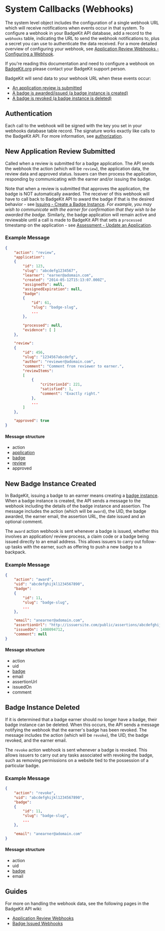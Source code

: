 # System Callbacks (Webhooks)

The system level object includes the configuration of a single webhook URL which will receive notifications when events occur in that system. To configure a webhook in your BadgeKit API database, add a record to the `webhooks` table, indicating the URL to send the webhook notifications to, plus a secret you can use to authenticate the data received. For a more detailed overview of configuring your webhook, see [Application Review Webhooks - Configuring a Webhook](https://github.com/mozilla/badgekit-api/wiki/Application-Review-Webhooks#configuring-a-webhook).

If you're reading this documentation and need to configure a webhook on [BadgeKit.org](http://badgekit.org) please contact your BadgeKit support person.

BadgeKit will send data to your webhook URL when these events occur:

* [An application review is submitted](#new-application-review-submitted)
* [A badge is awarded/issued (a badge instance is created)](#new-badge-instance-created)
* [A badge is revoked (a badge instance is deleted)](#badge-instance-deleted)

## Authentication

Each call to the webhook will be signed with the key you set in your webhooks database table record. The signature works exactly like calls to the BadgeKit API. For more information, see [authorization](authorization.md).

## New Application Review Submitted

Called when a review is submitted for a badge application. The API sends the webhook the action (which will be `review`), the application data, the review data and approved status. Issuers can then process the application, responding by communicating with the earner and/or issuing the badge.

Note that when a review is submitted that approves the application, the badge is NOT automatically awarded. The receiver of this webhook will have to call back to BadgeKit API to award the badge if that is the desired behavior - see [Issuing - Create a Badge Instance](issuing.md#create-a-badge-instance). _For example, you may wish to communicate with the earner for confirmation that they wish to be awarded the badge._ Similarly, the badge application will remain active and reviewable until a call is made to BadgeKit API that sets a `processed` timestamp on the application - see [Assessment - Update an Application](assessment.md#update-an-application).

### Example Message

```json
{
    "action": "review",
    "application": 
    {
        "id": 123,
        "slug": "abcdefg1234567",
        "learner": "earner@adomain.com",
        "created": "2014-05-12T15:13:07.000Z",
        "assignedTo": null,
        "assignedExpiration": null,
        "badge": 
        {
            "id": 61,
            "slug": "badge-slug",
            ...
        },

        "processed": null,
        "evidence": [ ]
    },

    "review": 
    {
        "id": 456,
        "slug": "1234567abcdefg",
        "author": "reviewer@adomain.com",
        "comment": "Comment from reviewer to earner.",
        "reviewItems": 
        [
            {
                "criterionId": 221,
                "satisfied": 1,
                "comment": "Exactly right."
            },
            ...
        ]
    },

    "approved": true
}
```

#### Message structure

* action
* [application](assessment.md#applications)
 * [badge](badges.md)
* [review](assessment.md#reviews)
* approved

## New Badge Instance Created

In BadgeKit, issuing a badge to an earner means creating a [badge instance](issuing.md#create-a-badge-instance). When a badge instance is created, the API sends a message to the webhook including the details of the badge instance and assertion. The message includes the action (which will be `award`), the UID, the badge awarded, the earner email, the assertion URL, the date issued and an optional comment.

The `award` action webhook is sent whenever a badge is issued, whether this involves an application/ review process, a claim code or a badge being issued directly to an email address. This allows issuers to carry out follow-up tasks with the earner, such as offering to push a new badge to a backpack.

### Example Message

```json
{
    "action": "award",
    "uid": "abcdefghijkl1234567890",
    "badge": 
    {
        "id": 11,
        "slug": "badge-slug",
        ...
    },

    "email": "anearner@adomain.com",
    "assertionUrl": "http://issuersite.com/public/assertions/abcdefghijkl1234567890",
    "issuedOn": 1400094712,
    "comment": null
}
```

#### Message structure

* action
* uid
* [badge](badges.md)
* email
* assertionUrl
* issuedOn
* comment

## Badge Instance Deleted

If it is determined that a badge earner should no longer have a badge, their badge instance can be deleted.  When this occurs, the API sends a message notifying the webhook that the earner's badge has been revoked. The message includes the action (which will be `revoke`), the UID, the badge revoked, and the earner email.

The `revoke` action webhook is sent whenever a badge is revoked.  This allows issuers to carry out any tasks associated with revoking the badge, such as removing permissions on a website tied to the possession of a particular badge.

### Example Message

```json
{
    "action": "revoke",
    "uid": "abcdefghijkl1234567890",
    "badge": 
    {
        "id": 11,
        "slug": "badge-slug",
        ...
    },

    "email": "anearner@adomain.com"
}
```

#### Message structure

* action
* uid
* [badge](badges.md)
* email

## Guides

For more on handling the webhook data, see the following pages in the BadgeKit API wiki:

* [Application Review Webhooks](https://github.com/mozilla/badgekit-api/wiki/Application-Review-Webhooks) 
* [Badge Issued Webhooks](https://github.com/mozilla/badgekit-api/wiki/Badge-Issued-Webhooks)
